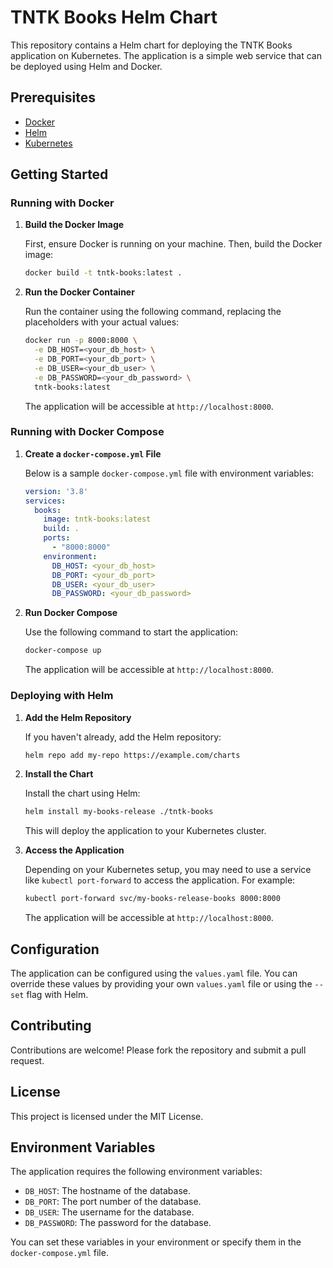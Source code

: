 # TNTK Books Helm Chart

This repository contains a Helm chart for deploying the TNTK Books application on Kubernetes. The application is a simple web service that can be deployed using Helm and Docker.

## Prerequisites

- [Docker](https://www.docker.com/get-started)
- [Helm](https://helm.sh/docs/intro/install/)
- [Kubernetes](https://kubernetes.io/docs/tasks/tools/)

## Getting Started

### Running with Docker

1. **Build the Docker Image**

   First, ensure Docker is running on your machine. Then, build the Docker image:

   ```bash
   docker build -t tntk-books:latest .
   ```

2. **Run the Docker Container**

   Run the container using the following command, replacing the placeholders with your actual values:

   ```bash
   docker run -p 8000:8000 \
     -e DB_HOST=<your_db_host> \
     -e DB_PORT=<your_db_port> \
     -e DB_USER=<your_db_user> \
     -e DB_PASSWORD=<your_db_password> \
     tntk-books:latest
   ```

   The application will be accessible at `http://localhost:8000`.

### Running with Docker Compose

1. **Create a `docker-compose.yml` File**

   Below is a sample `docker-compose.yml` file with environment variables:

   ```yaml
   version: '3.8'
   services:
     books:
       image: tntk-books:latest
       build: .
       ports:
         - "8000:8000"
       environment:
         DB_HOST: <your_db_host>
         DB_PORT: <your_db_port>
         DB_USER: <your_db_user>
         DB_PASSWORD: <your_db_password>
   ```

2. **Run Docker Compose**

   Use the following command to start the application:

   ```bash
   docker-compose up
   ```

   The application will be accessible at `http://localhost:8000`.

### Deploying with Helm

1. **Add the Helm Repository**

   If you haven't already, add the Helm repository:

   ```bash
   helm repo add my-repo https://example.com/charts
   ```

2. **Install the Chart**

   Install the chart using Helm:

   ```bash
   helm install my-books-release ./tntk-books
   ```

   This will deploy the application to your Kubernetes cluster.

3. **Access the Application**

   Depending on your Kubernetes setup, you may need to use a service like `kubectl port-forward` to access the application. For example:

   ```bash
   kubectl port-forward svc/my-books-release-books 8000:8000
   ```

   The application will be accessible at `http://localhost:8000`.

## Configuration

The application can be configured using the `values.yaml` file. You can override these values by providing your own `values.yaml` file or using the `--set` flag with Helm.

## Contributing

Contributions are welcome! Please fork the repository and submit a pull request.

## License

This project is licensed under the MIT License.

## Environment Variables

The application requires the following environment variables:

- `DB_HOST`: The hostname of the database.
- `DB_PORT`: The port number of the database.
- `DB_USER`: The username for the database.
- `DB_PASSWORD`: The password for the database.

You can set these variables in your environment or specify them in the `docker-compose.yml` file.